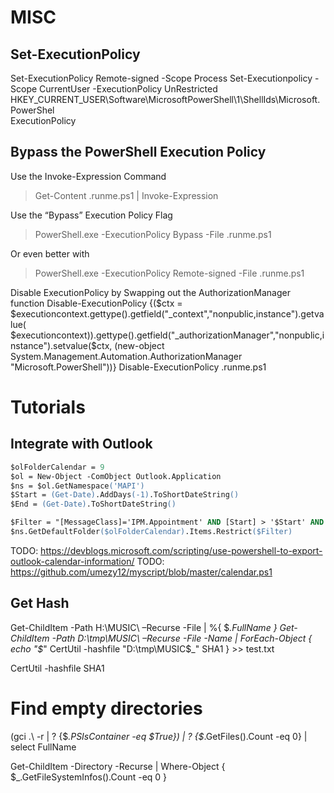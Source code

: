 

# MISC

## Set-ExecutionPolicy
Set-ExecutionPolicy Remote-signed -Scope Process
Set-Executionpolicy -Scope CurrentUser -ExecutionPolicy UnRestricted
HKEY_CURRENT_USER\Software\MicrosoftPowerShell\1\ShellIds\Microsoft.PowerShel  
	ExecutionPolicy

## Bypass the PowerShell Execution Policy

Use the Invoke-Expression Command
> Get-Content .runme.ps1 | Invoke-Expression

Use the “Bypass” Execution Policy Flag
> PowerShell.exe -ExecutionPolicy Bypass -File .runme.ps1

Or even better with
> PowerShell.exe -ExecutionPolicy Remote-signed -File .runme.ps1

Disable ExecutionPolicy by Swapping out the AuthorizationManager
function Disable-ExecutionPolicy {($ctx = $executioncontext.gettype().getfield("_context","nonpublic,instance").getvalue( $executioncontext)).gettype().getfield("_authorizationManager","nonpublic,instance").setvalue($ctx, (new-object System.Management.Automation.AuthorizationManager "Microsoft.PowerShell"))}  Disable-ExecutionPolicy  .runme.ps1

# Tutorials

## Integrate with Outlook

```ps
$olFolderCalendar = 9
$ol = New-Object -ComObject Outlook.Application
$ns = $ol.GetNamespace('MAPI')
$Start = (Get-Date).AddDays(-1).ToShortDateString()
$End = (Get-Date).ToShortDateString()

$Filter = "[MessageClass]='IPM.Appointment' AND [Start] > '$Start' AND [End] < '$End'"
$ns.GetDefaultFolder($olFolderCalendar).Items.Restrict($Filter) 
```

TODO: https://devblogs.microsoft.com/scripting/use-powershell-to-export-outlook-calendar-information/
TODO: https://github.com/umezy12/myscript/blob/master/calendar.ps1

## Get Hash

Get-ChildItem -Path H:\MUSIC\ –Recurse -File | %{ $_.FullName }
Get-ChildItem -Path D:\tmp\MUSIC\ –Recurse -File -Name | ForEach-Object {
	echo "$_"
	CertUtil -hashfile "D:\tmp\MUSIC\$_" SHA1
} >> test.txt


CertUtil -hashfile <path to file> SHA1

# Find empty directories

(gci .\ -r | ? {$_.PSIsContainer -eq $True}) | ? {$_.GetFiles().Count -eq 0} | select FullName

Get-ChildItem -Directory -Recurse | Where-Object { $_.GetFileSystemInfos().Count -eq 0 }
